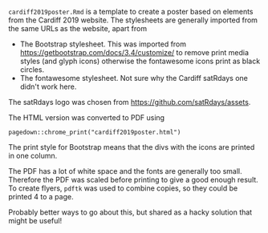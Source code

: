 `cardiff2019poster.Rmd` is a template to create a poster based on elements from 
the Cardiff 2019 website. The stylesheets are generally imported from the 
same URLs as the website, apart from

 - The Bootstrap stylesheet. This was imported from 
 https://getbootstrap.com/docs/3.4/customize/ to remove print media styles 
 (and glyph icons) otherwise the fontawesome icons print as black circles.
 - The fontawesome stylesheet. Not sure why the Cardiff satRdays one didn't 
 work here.
 
The satRdays logo was chosen from https://github.com/satRdays/assets.

The HTML version was converted to PDF using 

    pagedown::chrome_print("cardiff2019poster.html")
    
The print style for Bootstrap means that the divs with the icons are printed 
in one column.

The PDF has a lot of white space and the fonts are generally too small. 
Therefore the PDF was scaled before printing to give a good enough result. 
To create flyers, `pdftk` was used to combine copies, so they could be printed 
4 to a page.

Probably better ways to go about this, but shared as a hacky solution that 
might be useful!